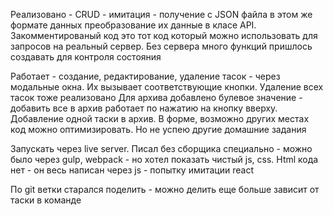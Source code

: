 Реализовано - CRUD - имитация - получение с JSON файла в этом же формате данных преобразование их данные в класе API. Закомментированый код это тот код который можно использовать для запросов на реальный сервер. Без сервера много функций пришлось создавать для контроля состояния

Работает - создание, редактирование, удаление тасок - через модальные окна. Их вызывает соответствующие кнопки.
Удаление всех тасок тоже реализовано
Для архива добавлено булевое значение - добавить все в архив работает по нажатию на кнопку вверху.
Добавление одной таски в архив. 
 В форме, возможно других местах код можно оптимизировать. Но не успею другие домашние задания

Запускать через live server.
Писал без сборщика специально - можно было через gulp, webpack - но хотел показать чистый js, css. 
Html кода нет - он весь написан через js - попытку имитации react

По git  ветки старался поделить - можно делить еще больше зависит от таски в команде